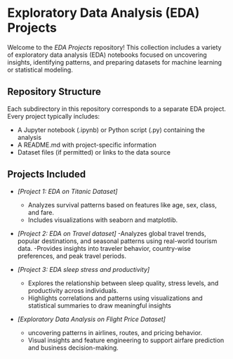 # Exploratory Data Analysis (EDA) Projects

Welcome to the *EDA Projects* repository! This collection includes a variety of exploratory data analysis (EDA) notebooks focused on uncovering insights, identifying patterns, and preparing datasets for machine learning or statistical modeling.

## Repository Structure

Each subdirectory in this repository corresponds to a separate EDA project. Every project typically includes:
- A Jupyter notebook (.ipynb) or Python script (.py) containing the analysis
- A README.md with project-specific information
- Dataset files (if permitted) or links to the data source

## Projects Included

- *[Project 1: EDA on Titanic Dataset]*
  - Analyzes survival patterns based on features like age, sex, class, and fare.
  - Includes visualizations with seaborn and matplotlib.

- *[Project 2: EDA on Travel dataset]*
  -Analyzes global travel trends, popular destinations, and seasonal patterns using real-world tourism data.
  -Provides insights into traveler behavior, country-wise preferences, and peak travel periods.

- *[Project 3: EDA sleep stress and productivity]*
  - Explores the relationship between sleep quality, stress levels, and productivity across individuals.
  - Highlights correlations and patterns using visualizations and statistical summaries to draw meaningful insights

- *[Exploratory Data Analysis on Flight Price Dataset]* 
   - uncovering patterns in airlines, routes, and pricing behavior.
   - Visual insights and feature engineering to support airfare prediction and business decision-making.
